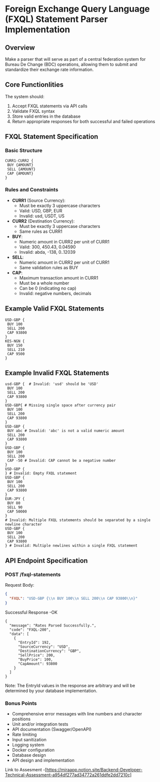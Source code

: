 # Foreign Exchange Query Language (FXQL) Statement Parser Implementation

## Overview
Make a parser that will serve as part of a central federation system for Bureau De Change (BDC) operations, allowing them to submit and standardize their exchange rate information.

## Core Functionlities
The system should:
1. Accept FXQL statements via API calls
2. Validate FXQL syntax
3. Store valid entries in the database
4. Return appropriate responses for both successful and failed operations

## FXQL Statement Specification

### Basic Structure
```
CURR1-CURR2 {
 BUY {AMOUNT}
 SELL {AMOUNT}
 CAP {AMOUNT}
}
```

### Rules and Constraints

- **CURR1** (Source Currency):
    - Must be exactly 3 uppercase characters
    - Valid: USD, GBP, EUR
    - Invalid: usd, USDT, US
- **CURR2** (Destination Currency):
    - Must be exactly 3 uppercase characters
    - Same rules as CURR1
- **BUY**:
    - Numeric amount in CURR2 per unit of CURR1
    - Valid: 300, 450.43, 0.04590
    - Invalid: abda, -138, 0..12039
- **SELL**:
    - Numeric amount in CURR2 per unit of CURR1
    - Same validation rules as BUY
- **CAP**:
    - Maximum transaction amount in CURR1
    - Must be a whole number
    - Can be 0 (indicating no cap)
    - Invalid: negative numbers, decimals

## Example Valid FXQL Statements
```
USD-GBP {
 BUY 100
 SELL 200
 CAP 93800
}
KES-NGN {
 BUY 150
 SELL 210
 CAP 9500
}
```

## Example Invalid FXQL Statements

```
usd-GBP {  # Invalid: 'usd' should be 'USD'
 BUY 100
 SELL 200
 CAP 93800
}
USD-GBP{ # Missing single space after currency pair
 BUY 100
 SELL 200
 CAP 93800
}
USD-GBP {
 BUY abc # Invalid: 'abc' is not a valid numeric amount
 SELL 200
 CAP 93800
}
USD-GBP {
 BUY 100
 SELL 200
 CAP -50 # Invalid: CAP cannot be a negative number
}
USD-GBP {
} # Invalid: Empty FXQL statement
USD-GBP {
 BUY 100
 SELL 200
 CAP 93800
}
EUR-JPY {
 BUY 80
 SELL 90
 CAP 50000
}
# Invalid: Multiple FXQL statements should be separated by a single newline character
USD-GBP {
 BUY 100
 SELL 200
 CAP 93800
} # Invalid: Multiple newlines within a single FXQL statement
```

## API Endpoint Specification

### POST /fxql-statements

Request Body:
```json
{
  "FXQL": "USD-GBP {\\n BUY 100\\n SELL 200\\n CAP 93800\\n}"
}
```

Successful Response -OK 
```
{
  "message": "Rates Parsed Successfully.",
  "code": "FXQL-200",
  "data": [
    {
      "EntryId": 192,
      "SourceCurrency": "USD",
      "DestinationCurrency": "GBP",
      "SellPrice": 200,
      "BuyPrice": 100,
      "CapAmount": 93800
    }
  ]
}
```
Note: The EntryId values in the response are arbitrary and will be determined by your database implementation.


### Bonus Points

- Comprehensive error messages with line numbers and character positions
- Unit and/or integration tests
- API documentation (Swagger/OpenAPI)
- Rate limiting
- Input sanitization
- Logging system
- Docker configuration
- Database design
- API design and implementation


Link to Assesment -[https://miraapp.notion.site/Backend-Developer-Technical-Assessment-a954df277ad34772a261ddfe2dd7210c]

